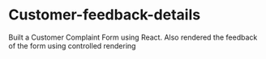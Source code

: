 # Customer-feedback-details
Built a Customer Complaint Form using React. Also rendered the feedback of the form using controlled rendering

